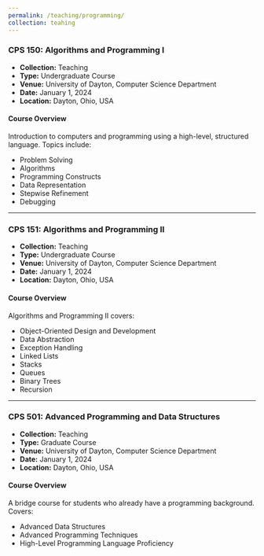 ```yaml
---
permalink: /teaching/programming/
collection: teahing
---
```


### CPS 150: Algorithms and Programming I

- **Collection:** Teaching  
- **Type:** Undergraduate Course   
- **Venue:** University of Dayton, Computer Science Department  
- **Date:** January 1, 2024  
- **Location:** Dayton, Ohio, USA  

#### Course Overview

Introduction to computers and programming using a high-level, structured language. Topics include:
- Problem Solving
- Algorithms
- Programming Constructs
- Data Representation
- Stepwise Refinement
- Debugging

---

### CPS 151: Algorithms and Programming II

- **Collection:** Teaching  
- **Type:** Undergraduate Course   
- **Venue:** University of Dayton, Computer Science Department  
- **Date:** January 1, 2024  
- **Location:** Dayton, Ohio, USA  

#### Course Overview

Algorithms and Programming II covers:
- Object-Oriented Design and Development
- Data Abstraction
- Exception Handling
- Linked Lists
- Stacks
- Queues
- Binary Trees
- Recursion

---

### CPS 501: Advanced Programming and Data Structures

- **Collection:** Teaching  
- **Type:** Graduate Course  
- **Venue:** University of Dayton, Computer Science Department  
- **Date:** January 1, 2024  
- **Location:** Dayton, Ohio, USA  

#### Course Overview

A bridge course for students who already have a programming background. Covers:
- Advanced Data Structures
- Advanced Programming Techniques
- High-Level Programming Language Proficiency
